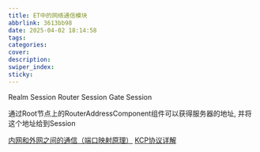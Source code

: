 ```yaml
---
title: ET中的网络通信模块
abbrlink: 3613bb98
date: 2025-04-02 18:14:58
tags:
categories:
cover:
description:
swiper_index:
sticky:
---
```



Realm Session
Router Session
Gate Session

通过Root节点上的RouterAddressComponent组件可以获得服务器的地址, 并将这个地址给到Session

[内网和外网之间的通信（端口映射原理）](https://blog.csdn.net/u011041241/article/details/109574509)
[KCP协议详解](https://luyuhuang.tech/2020/12/09/kcp.html)